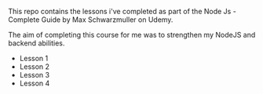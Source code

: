 This repo contains the lessons i've completed as part of the Node Js - Complete Guide by Max Schwarzmuller on Udemy.

The aim of completing this course for me was to strengthen my NodeJS and backend abilities.


* Lesson 1
* Lesson 2
* Lesson 3
* Lesson 4
